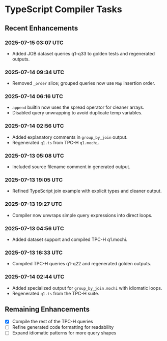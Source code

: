 # TypeScript Compiler Tasks

## Recent Enhancements
### 2025-07-15 03:07 UTC
- Added JOB dataset queries q1-q33 to golden tests and regenerated outputs.
### 2025-07-14 09:34 UTC
- Removed `_order` slice; grouped queries now use `Map` insertion order.
### 2025-07-14 06:16 UTC
- `append` builtin now uses the spread operator for cleaner arrays.
- Disabled query unwrapping to avoid duplicate temp variables.
### 2025-07-14 02:56 UTC
- Added explanatory comments in `group_by_join` output.
- Regenerated `q1.ts` from TPC-H `q1.mochi`.
### 2025-07-13 05:08 UTC
- Included source filename comment in generated output.

### 2025-07-13 19:05 UTC
- Refined TypeScript join example with explicit types and cleaner output.

### 2025-07-13 19:27 UTC
- Compiler now unwraps simple query expressions into direct loops.

### 2025-07-13 04:56 UTC
- Added dataset support and compiled TPC-H q1.mochi.

### 2025-07-13 16:33 UTC
- Compiled TPC-H queries q1-q22 and regenerated golden outputs.
### 2025-07-14 02:44 UTC
- Added specialized output for `group_by_join.mochi` with idiomatic loops.
- Regenerated `q1.ts` from the TPC-H suite.

## Remaining Enhancements
- [x] Compile the rest of the TPC-H queries
- [ ] Refine generated code formatting for readability
- [ ] Expand idiomatic patterns for more query shapes
